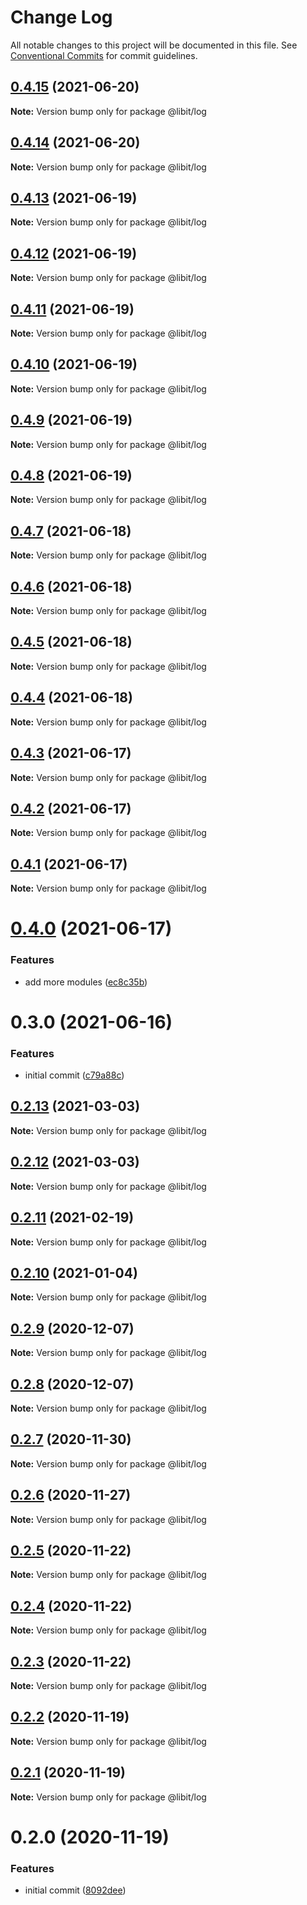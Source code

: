 # Change Log

All notable changes to this project will be documented in this file.
See [Conventional Commits](https://conventionalcommits.org) for commit guidelines.

## [0.4.15](https://gitr.net/mindary/libit/compare/@libit/log@0.4.14...@libit/log@0.4.15) (2021-06-20)

**Note:** Version bump only for package @libit/log





## [0.4.14](https://gitr.net/mindary/libit/compare/@libit/log@0.4.13...@libit/log@0.4.14) (2021-06-20)

**Note:** Version bump only for package @libit/log





## [0.4.13](https://gitr.net/mindary/libit/compare/@libit/log@0.4.12...@libit/log@0.4.13) (2021-06-19)

**Note:** Version bump only for package @libit/log





## [0.4.12](https://gitr.net/mindary/libit/compare/@libit/log@0.4.11...@libit/log@0.4.12) (2021-06-19)

**Note:** Version bump only for package @libit/log





## [0.4.11](https://gitr.net/mindary/libit/compare/@libit/log@0.4.10...@libit/log@0.4.11) (2021-06-19)

**Note:** Version bump only for package @libit/log





## [0.4.10](https://gitr.net/mindary/libit/compare/@libit/log@0.4.9...@libit/log@0.4.10) (2021-06-19)

**Note:** Version bump only for package @libit/log





## [0.4.9](https://gitr.net/mindary/libit/compare/@libit/log@0.4.8...@libit/log@0.4.9) (2021-06-19)

**Note:** Version bump only for package @libit/log





## [0.4.8](https://gitr.net/mindary/libit/compare/@libit/log@0.4.7...@libit/log@0.4.8) (2021-06-19)

**Note:** Version bump only for package @libit/log





## [0.4.7](https://gitr.net/mindary/libit/compare/@libit/log@0.4.6...@libit/log@0.4.7) (2021-06-18)

**Note:** Version bump only for package @libit/log





## [0.4.6](https://gitr.net/mindary/libit/compare/@libit/log@0.4.5...@libit/log@0.4.6) (2021-06-18)

**Note:** Version bump only for package @libit/log





## [0.4.5](https://gitr.net/mindary/libit/compare/@libit/log@0.4.4...@libit/log@0.4.5) (2021-06-18)

**Note:** Version bump only for package @libit/log





## [0.4.4](https://gitr.net/mindary/libit/compare/@libit/log@0.4.3...@libit/log@0.4.4) (2021-06-18)

**Note:** Version bump only for package @libit/log





## [0.4.3](https://gitr.net/mindary/libit/compare/@libit/log@0.4.2...@libit/log@0.4.3) (2021-06-17)

**Note:** Version bump only for package @libit/log





## [0.4.2](https://gitr.net/mindary/libit/compare/@libit/log@0.4.1...@libit/log@0.4.2) (2021-06-17)

**Note:** Version bump only for package @libit/log





## [0.4.1](https://gitr.net/mindary/libit/compare/@libit/log@0.4.0...@libit/log@0.4.1) (2021-06-17)

**Note:** Version bump only for package @libit/log





# [0.4.0](https://gitr.net/mindary/libit/compare/@libit/log@0.3.0...@libit/log@0.4.0) (2021-06-17)


### Features

* add more modules ([ec8c35b](https://gitr.net/mindary/libit/commits/ec8c35b18b46fd894731b63383e766973070cc52))





# 0.3.0 (2021-06-16)


### Features

* initial commit ([c79a88c](https://gitr.net/mindary/libit/commits/c79a88c56e4c98155d80e15cf0e83be24593af27))





## [0.2.13](https://gitr.net/mindary/libit/compare/@libit/log@0.2.11...@libit/log@0.2.13) (2021-03-03)

**Note:** Version bump only for package @libit/log





## [0.2.12](https://gitr.net/mindary/libit/compare/@libit/log@0.2.11...@libit/log@0.2.12) (2021-03-03)

**Note:** Version bump only for package @libit/log





## [0.2.11](https://gitr.net/mindary/libit/compare/@libit/log@0.2.10...@libit/log@0.2.11) (2021-02-19)

**Note:** Version bump only for package @libit/log





## [0.2.10](https://gitr.net/mindary/libit/compare/@libit/log@0.2.9...@libit/log@0.2.10) (2021-01-04)

**Note:** Version bump only for package @libit/log





## [0.2.9](https://gitr.net/mindary/libit/compare/@libit/log@0.2.8...@libit/log@0.2.9) (2020-12-07)

**Note:** Version bump only for package @libit/log





## [0.2.8](https://gitr.net/mindary/libit/compare/@libit/log@0.2.7...@libit/log@0.2.8) (2020-12-07)

**Note:** Version bump only for package @libit/log





## [0.2.7](https://gitr.net/mindary/libit/compare/@libit/log@0.2.6...@libit/log@0.2.7) (2020-11-30)

**Note:** Version bump only for package @libit/log





## [0.2.6](https://gitr.net/mindary/libit/compare/@libit/log@0.2.5...@libit/log@0.2.6) (2020-11-27)

**Note:** Version bump only for package @libit/log





## [0.2.5](https://gitr.net/mindary/libit/compare/@libit/log@0.2.4...@libit/log@0.2.5) (2020-11-22)

**Note:** Version bump only for package @libit/log





## [0.2.4](https://gitr.net/mindary/libit/compare/@libit/log@0.2.3...@libit/log@0.2.4) (2020-11-22)

**Note:** Version bump only for package @libit/log





## [0.2.3](https://gitr.net/mindary/libit/compare/@libit/log@0.2.2...@libit/log@0.2.3) (2020-11-22)

**Note:** Version bump only for package @libit/log





## [0.2.2](https://gitr.net/mindary/libit/compare/@libit/log@0.2.1...@libit/log@0.2.2) (2020-11-19)

**Note:** Version bump only for package @libit/log





## [0.2.1](https://gitr.net/mindary/libit/compare/@libit/log@0.2.0...@libit/log@0.2.1) (2020-11-19)

**Note:** Version bump only for package @libit/log





# 0.2.0 (2020-11-19)


### Features

* initial commit ([8092dee](https://gitr.net/mindary/libit/commits/8092dee0235e68d2151cc86c48718d52529ead25))
